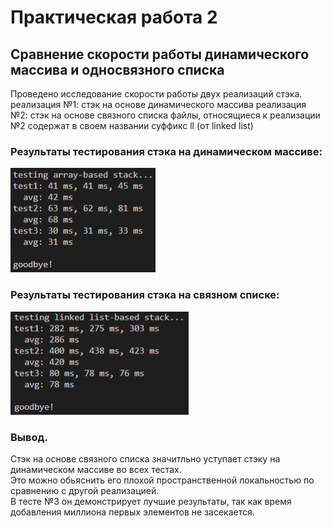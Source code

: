 
# Практическая работа 2
## Сравнение скорости работы динамического массива и односвязного списка

Проведено исследование скорости работы двух реализаций стэка.
реализация №1: стэк на основе динамического массива
реализация №2: стэк на основе связного списка
файлы, относящиеся к реализации №2 содержат в своем названии суффикс ll (от linked list)


### Результаты тестирования стэка на динамическом массиве:
![pic1](stack.png)

### Результаты тестирования стэка на связном списке:
![pic2](stackll.png)

### Вывод.
Стэк на основе связного списка значитльно уступает стэку на динамическом массиве во всех тестах.  
Это можно обьяснить его плохой пространственной локальностью по сравнению с другой реализацией.  
В тесте №3 он демонстрирует лучшие результаты, так как время добавления миллиона первых элементов не засекается.